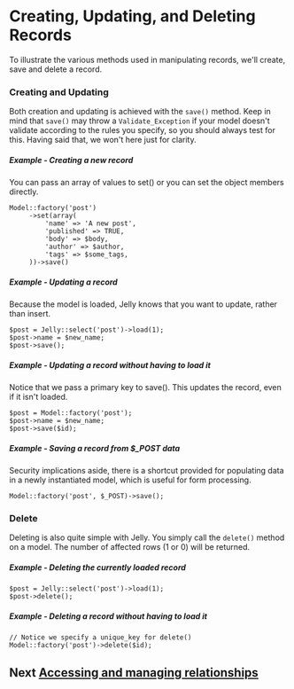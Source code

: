 # Creating, Updating, and Deleting Records

To illustrate the various methods used in manipulating records, we'll create,
save and delete a record.

### Creating and Updating

Both creation and updating is achieved with the `save()` method. Keep in mind
that `save()` may throw a `Validate_Exception` if your model doesn't validate
according to the rules you specify, so you should always test for this. Having said that,
we won't here just for clarity.

##### Example - Creating a new record

You can pass an array of values to set() or you can set the object members directly.

	Model::factory('post')
		 ->set(array(
			 'name' => 'A new post',
			 'published' => TRUE,
			 'body' => $body,
			 'author' => $author,
			 'tags' => $some_tags,
		 ))->save()

##### Example - Updating a record

Because the model is loaded, Jelly knows that you want to update, rather than insert.

	$post = Jelly::select('post')->load(1);
	$post->name = $new_name;
	$post->save();

##### Example - Updating a record without having to load it

Notice that we pass a primary key to save(). This updates the record, even if it isn't loaded.

	$post = Model::factory('post');
	$post->name = $new_name;
	$post->save($id);

##### Example - Saving a record from $_POST data

Security implications aside, there is a shortcut provided for populating data
in a newly instantiated model, which is useful for form processing.

	Model::factory('post', $_POST)->save();

### Delete

Deleting is also quite simple with Jelly. You simply call the `delete()`
method on a model. The number of affected rows (1 or 0) will be returned.

##### Example - Deleting the currently loaded record

	$post = Jelly::select('post')->load(1);
	$post->delete();

##### Example - Deleting a record without having to load it

	// Notice we specify a unique_key for delete()
	Model::factory('post')->delete($id);

## Next [Accessing and managing relationships](jelly.relationships)